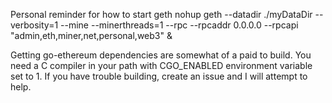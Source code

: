 Personal reminder for how to start geth
nohup geth --datadir ./myDataDir --verbosity=1 --mine --minerthreads=1 --rpc --rpcaddr 0.0.0.0 --rpcapi "admin,eth,miner,net,personal,web3" &

Getting go-ethereum dependencies are somewhat of a paid to build.  You need a C compiler in your path with CGO_ENABLED environment variable set to 1.
If you have trouble building, create an issue and I will attempt to help.